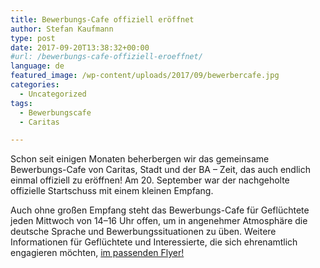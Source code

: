 ```yaml
---
title: Bewerbungs-Cafe offiziell eröffnet
author: Stefan Kaufmann
type: post
date: 2017-09-20T13:38:32+00:00
#url: /bewerbungs-cafe-offiziell-eroeffnet/
language: de
featured_image: /wp-content/uploads/2017/09/bewerbercafe.jpg
categories:
  - Uncategorized
tags:
  - Bewerbungscafe
  - Caritas

---
```

Schon seit einigen Monaten beherbergen wir das gemeinsame Bewerbungs-Cafe von Caritas, Stadt und der BA – Zeit, das auch endlich einmal offiziell zu eröffnen! Am 20. September war der nachgeholte offizielle Startschuss mit einem kleinen Empfang.

Auch ohne großen Empfang steht das Bewerbungs-Cafe für Geflüchtete jeden Mittwoch von 14–16 Uhr offen, um in angenehmer Atmosphäre die deutsche Sprache und Bewerbungssituationen zu üben. Weitere Informationen für Geflüchtete und Interessierte, die sich ehrenamtlich engagieren möchten, [im passenden Flyer!][1]

 [1]: http://www.ulm.de/sixcms/media.php/29/Flyer_Bewerbungscafe.pdf
